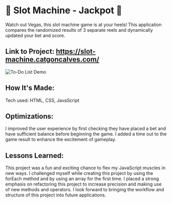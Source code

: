 # 🎰 Slot Machine - Jackpot 🎰

Watch out Vegas, this slot machine game is at your heels! This application compares the randomized results of 3 separate reels and dynamically updated your bet and score.

## Link to Project: https://slot-machine.catgoncalves.com/


![To-Do List Demo](https://github.com/cat-goncalves/slot-machine-2019-week05/blob/answer/css/img/slot-machine-demo.gif)

## How It's Made:
Tech used: HTML, CSS, JavaScript

## Optimizations:
I improved the user experience by first checking they have placed a bet and have sufficient balance before beginning the game. I added a time out to the game result to enhance the excitement of gameplay. 

## Lessons Learned:
This project was a fun and exciting chance to flex my JavaScript muscles in new ways. I challenged myself while creating this project by using the forEach method and by using an array for the first time. I placed a strong emphasis on refactoring this project to increase precision and making use of new methods and operators.  I look forward to bringing the workflow and structure of this project into future applications.   
